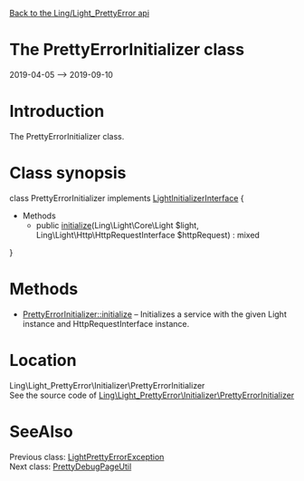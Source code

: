 [Back to the Ling/Light_PrettyError api](https://github.com/lingtalfi/Light_PrettyError/blob/master/doc/api/Ling/Light_PrettyError.md)



The PrettyErrorInitializer class
================
2019-04-05 --> 2019-09-10






Introduction
============

The PrettyErrorInitializer class.



Class synopsis
==============


class <span class="pl-k">PrettyErrorInitializer</span> implements [LightInitializerInterface](https://github.com/lingtalfi/Light_Initializer/blob/master/doc/api/Ling/Light_Initializer/Initializer/LightInitializerInterface.md) {

- Methods
    - public [initialize](https://github.com/lingtalfi/Light_PrettyError/blob/master/doc/api/Ling/Light_PrettyError/Initializer/PrettyErrorInitializer/initialize.md)(Ling\Light\Core\Light $light, Ling\Light\Http\HttpRequestInterface $httpRequest) : mixed

}






Methods
==============

- [PrettyErrorInitializer::initialize](https://github.com/lingtalfi/Light_PrettyError/blob/master/doc/api/Ling/Light_PrettyError/Initializer/PrettyErrorInitializer/initialize.md) &ndash; Initializes a service with the given Light instance and HttpRequestInterface instance.





Location
=============
Ling\Light_PrettyError\Initializer\PrettyErrorInitializer<br>
See the source code of [Ling\Light_PrettyError\Initializer\PrettyErrorInitializer](https://github.com/lingtalfi/Light_PrettyError/blob/master/Initializer/PrettyErrorInitializer.php)



SeeAlso
==============
Previous class: [LightPrettyErrorException](https://github.com/lingtalfi/Light_PrettyError/blob/master/doc/api/Ling/Light_PrettyError/Exception/LightPrettyErrorException.md)<br>Next class: [PrettyDebugPageUtil](https://github.com/lingtalfi/Light_PrettyError/blob/master/doc/api/Ling/Light_PrettyError/Util/PrettyDebugPageUtil.md)<br>
